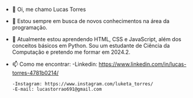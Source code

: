 - 👋 Oi, me chamo Lucas Torres
- 👀 Estou sempre em busca de novos conhecimentos na área da programação.
- 🌱 Atualmente estou aprendendo HTML, CSS e JavaScript, além dos conceitos básicos em Python. Sou um estudante de Ciência da Computação
e pretendo me formar em 2024.2.
- 📫 Como me encontrar:
      -Linkedin: https://www.linkedin.com/in/lucas-torres-4781b0214/
     
      -Instagram: https://www.instagram.com/luketa_torres/
      -E-mail: lucastorrao691@gmail.com
